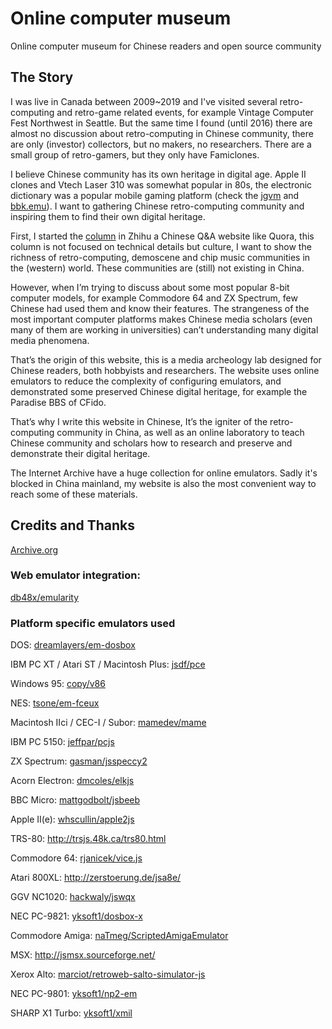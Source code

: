 # Online computer museum
Online computer museum for Chinese readers and open source community

## The Story
I was live in Canada between 2009~2019 and I've visited several retro-computing and retro-game related events, for example Vintage Computer Fest Northwest in Seattle. But the same time I found (until 2016) there are almost no discussion about retro-computing in Chinese community, there are only (investor) collectors, but no makers, no researchers. There are a small group of retro-gamers, but they only have Famiclones.

I believe Chinese community has its own heritage in digital age. Apple II clones and Vtech Laser 310 was somewhat popular in 80s, the electronic dictionary was a popular mobile gaming platform (check the [jgvm](https://github.com/zj13924/jgvm) and [bbk.emu](https://github.com/cyanzhong/bbk.emu)). I want to gathering Chinese retro-computing community and inspiring them to find their own digital heritage.

First, I started the [column](https://zhuanlan.zhihu.com/retrocomputing) in Zhihu a Chinese Q&A website like Quora, this column is not focused on technical details but culture, I want to show the richness of retro-computing, demoscene and chip music communities in the (western) world. These communities are (still) not existing in China.

However, when I’m trying to discuss about some most popular 8-bit computer models, for example Commodore 64 and ZX Spectrum, few Chinese had used them and know their features. The strangeness of the most important computer platforms makes Chinese media scholars (even many of them are working in universities) can’t understanding many digital media phenomena.

That’s the origin of this website, this is a media archeology lab designed for Chinese readers, both hobbyists and researchers. The website uses online emulators to reduce the complexity of configuring emulators, and demonstrated some preserved Chinese digital heritage, for example the Paradise BBS of CFido.

That’s why I write this website in Chinese, It’s the igniter of the retro-computing community in China, as well as an online laboratory to teach Chinese community and scholars how to research and preserve and demonstrate their digital heritage.

The Internet Archive have a huge collection for online emulators. Sadly it's blocked in China mainland, my website is also the most convenient way to reach some of these materials.

## Credits and Thanks
[Archive.org](https://www.archive.org)
### Web emulator integration:
[db48x/emularity](https://github.com/db48x/emularity)

### Platform specific emulators used
DOS: [dreamlayers/em-dosbox](https://github.com/dreamlayers/em-dosbox)

IBM PC XT / Atari ST / Macintosh Plus: [jsdf/pce](https://github.com/jsdf/pce)

Windows 95: [copy/v86](https://github.com/copy/v86)

NES: [tsone/em-fceux](https://bitbucket.org/tsone/em-fceux/)

Macintosh IIci / CEC-I / Subor: [mamedev/mame](https://github.com/mamedev/mame)

IBM PC 5150: [jeffpar/pcjs](https://github.com/jeffpar/pcjs)

ZX Spectrum: [gasman/jsspeccy2](https://github.com/gasman/jsspeccy2)

Acorn Electron: [dmcoles/elkjs](https://github.com/dmcoles/elkjs)

BBC Micro: [mattgodbolt/jsbeeb](https://github.com/mattgodbolt/jsbeeb)

Apple II(e): [whscullin/apple2js](https://github.com/whscullin/apple2js)

TRS-80: http://trsjs.48k.ca/trs80.html

Commodore 64: [rjanicek/vice.js](https://github.com/rjanicek/vice.js/)

Atari 800XL: http://zerstoerung.de/jsa8e/

GGV NC1020: [hackwaly/jswqx](https://github.com/hackwaly/jswqx)

NEC PC-9821: [yksoft1/dosbox-x](https://github.com/yksoft1/dosbox-x)

Commodore Amiga: [naTmeg/ScriptedAmigaEmulator]( https://github.com/naTmeg/ScriptedAmigaEmulator)

MSX: http://jsmsx.sourceforge.net/

Xerox Alto: [marciot/retroweb-salto-simulator-js](https://github.com/marciot/retroweb-salto-simulator-js)

NEC PC-9801: [yksoft1/np2-em](https://github.com/yksoft1/np2-em)

SHARP X1 Turbo: [yksoft1/xmil](https://github.com/yksoft1/xmil/tree/emscripten)
